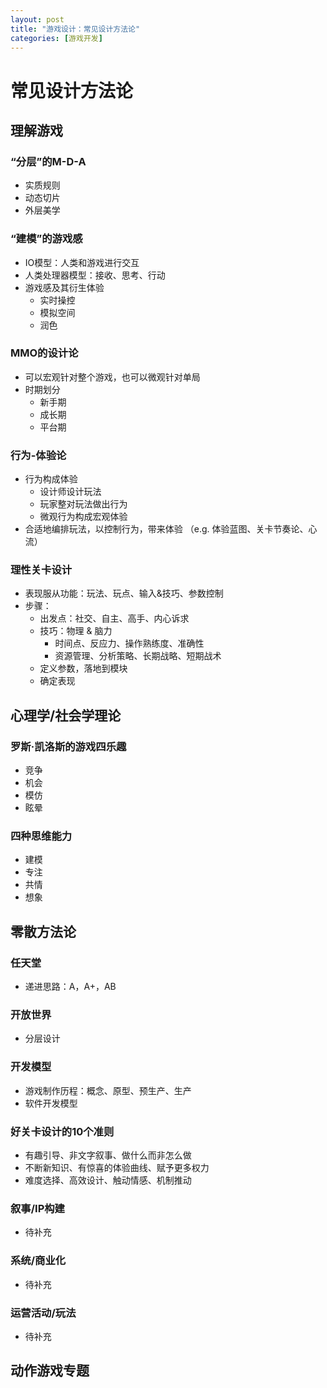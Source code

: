 ```yaml
---
layout: post
title: "游戏设计：常见设计方法论"
categories: [游戏开发]
---
```


# 常见设计方法论


## 理解游戏


### “分层”的M-D-A

- 实质规则
- 动态切片
- 外层美学


### “建模”的游戏感

- IO模型：人类和游戏进行交互
- 人类处理器模型：接收、思考、行动
- 游戏感及其衍生体验
  - 实时操控
  - 模拟空间
  - 润色


### MMO的设计论

- 可以宏观针对整个游戏，也可以微观针对单局
- 时期划分
  - 新手期
  - 成长期
  - 平台期


### 行为-体验论


- 行为构成体验
  - 设计师设计玩法
  - 玩家整对玩法做出行为
  - 微观行为构成宏观体验
- 合适地编排玩法，以控制行为，带来体验
（e.g. 体验蓝图、关卡节奏论、心流）


### 理性关卡设计

- 表现服从功能：玩法、玩点、输入&技巧、参数控制
- 步骤：
  - 出发点：社交、自主、高手、内心诉求
  - 技巧：物理 & 脑力
    - 时间点、反应力、操作熟练度、准确性
    - 资源管理、分析策略、长期战略、短期战术
  - 定义参数，落地到模块
  - 确定表现


## 心理学/社会学理论


### 罗斯·凯洛斯的游戏四乐趣

- 竞争
- 机会
- 模仿
- 眩晕


### 四种思维能力

- 建模
- 专注
- 共情
- 想象


## 零散方法论


### 任天堂

- 递进思路：A，A+，AB


### 开放世界

- 分层设计


### 开发模型

- 游戏制作历程：概念、原型、预生产、生产
- 软件开发模型


### 好关卡设计的10个准则

- 有趣引导、非文字叙事、做什么而非怎么做
- 不断新知识、有惊喜的体验曲线、赋予更多权力
- 难度选择、高效设计、触动情感、机制推动


### 叙事/IP构建

- 待补充


### 系统/商业化

- 待补充


### 运营活动/玩法

- 待补充


## 动作游戏专题

